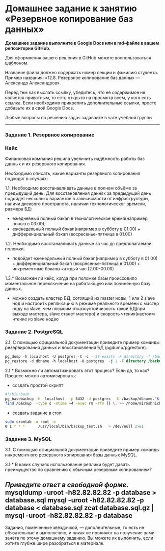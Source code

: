 # Домашнее задание к занятию «Резервное копирование баз данных»

**Домашнее задание выполните в Google Docs или в md-файле в вашем репозитории GitHub.** 

Для оформления вашего решения в GitHub можете воспользоваться [шаблоном](https://github.com/netology-code/sys-pattern-homework).

Название файла должно содержать номер лекции и фамилию студента. Пример названия: «12.8. Резервное копирование баз данных — Александр Александров».

Перед тем как выслать ссылку, убедитесь, что её содержимое не является приватным, то есть открыто на просмотр всем, у кого есть ссылка. Если необходимо прикрепить дополнительные ссылки, просто добавьте их в свой Google Docs.

Любые вопросы по решению задач задавайте в чате учебной группы.

---

### Задание 1. Резервное копирование

### Кейс
Финансовая компания решила увеличить надёжность работы баз данных и их резервного копирования. 

Необходимо описать, какие варианты резервного копирования подходят в случаях: 

1.1. Необходимо восстанавливать данные в полном объёме за предыдущий день.
 Для восстановления даннsx за предыдущий день  подойдет несколько вариантов в зависисмости от инфраструктуры, наличи дисквого пространста, наличии  технологическог времени, размера БД: 
- ежедневный полный бэкап в технологическое время(например ночью в 03.00);
- еженедельный полный бэкап(например в субботу в 01.00)  + дифференциальный бэкап (восресенье-пятница в 01.00) 

1.2. Необходимо восстанавливать данные за час до предполагаемой поломки.
- подойдет еженедельный полный бэкап(например в субботу в 01.00)  + дифференциальный бэкап (восресенье-пятница в 01.00) + инкрементные бэкапы каждый час (2.00-00.00) 

1.3.* Возможен ли кейс, когда при поломке базы происходило моментальное переключение на работающую или починенную базу данных.
- можно создать кластер БД, сотоящий из master ноды, 1 или 2 slave нод  и  настроить репликацию  в режиме реального времени с мастер ноду на slave, чем  повысим отказоустойчивость такой БД(при выходе мастера, slave станет мастеро) и скорость чтения(настоим чтение  из slave  нод)ю    

### Задание 2. PostgreSQL

2.1. С помощью официальной документации приведите пример команды резервирования данных и восстановления БД (pgdump/pgrestore).
```sql
pg_dump -h localhost -U postgres -C -c --if-exists -F directory -f /backup/<backup-postgresql-folder-name> dbname
pg_restore -d dbname -h localhost -U postgres  -j 1 -F directory /backup/<backup-postgresql-folder-name> 
```
2.1.* Возможно ли автоматизировать этот процесс? Если да, то как?
Процесс можно автомизировать:
- создать простой скрипт
```bash
#!/bin/bash
pg_basebackup -h  localhost  -p 5432 -U postgres  -D /backup/dbname."$(date +"%d-%m-%Y-%R")"  -Ft -z -Xs -P >> /home/miroshnichenko/log.txt
find /backup  -type d -mtime +4 -exec rm -rfv {} \; >> /home/miroshnichenko/log1.txt
```
- создать задание в cron
```bash
sudo crontab -u root -e
0 1 * * *      /usr/local/bin/backup_test.sh   > /dev/null 2>&1
```


### Задание 3. MySQL

3.1. С помощью официальной документации приведите пример команды инкрементного резервного копирования базы данных MySQL. 

3.1.* В каких случаях использование реплики будет давать преимущество по сравнению с обычным резервным копированием?

*Приведите ответ в свободной форме.*
mysqldump -uroot -h82.82.82.82 -p database > database.sql
mysql -uroot -h82.82.82.82 -p database < database.sql
zcat database.sql.gz | mysql -uroot -h82.82.82.82 -p database
---

Задания, помеченные звёздочкой, — дополнительные, то есть не обязательные к выполнению, и никак не повлияют на получение вами зачёта по этому домашнему заданию. Вы можете их выполнить, если хотите глубже шире разобраться в материале.
